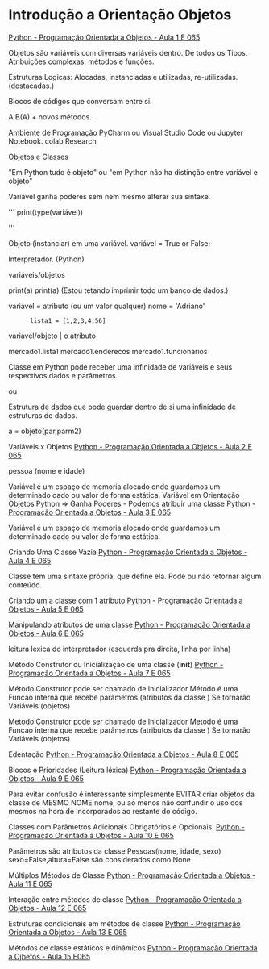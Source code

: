 # Introdução a Orientação Objetos

[Python - Programação Orientada a Objetos - Aula 1 E 065](https://youtu.be/UOQCOoRLf5k)

Objetos são variáveis com diversas variáveis dentro. De todos os Tipos.
Atribuições complexas: métodos e funções.

Estruturas Logicas: Alocadas, instanciadas e utilizadas, re-utilizadas. (destacadas.)

Blocos de códigos que conversam entre si.

A  B(A) + novos métodos.

Ambiente de Programação
PyCharm ou Visual Studio Code ou Jupyter Notebook. colab Research

Objetos e Classes

"Em Python tudo é objeto" ou "em Python não ha distinção entre variável e objeto"

Variável ganha poderes sem nem mesmo alterar sua sintaxe.

'''
print(type(variável))

'''

Objeto (instanciar) em uma variável.
variável = True or False;

Interpretador. (Python)

variáveis/objetos

print(a)
print(a) (Estou tetando imprimir todo um banco de dados.)

variável = atributo (ou um valor qualquer)
nome = 'Adriano'

          lista1 = [1,2,3,4,56]
variável/objeto | o atributo

mercado1.lista1
mercado1.enderecos
mercado1.funcionarios

Classe em Python pode receber uma infinidade de variáveis e seus
respectivos dados e parâmetros.

ou

Estrutura de dados que pode guardar dentro de si uma infinidade de estruturas de dados.

a = objeto(par,parm2)

Variáveis x Objetos
[Python - Programação Orientada a Objetos - Aula 2 E 065](https://youtu.be/mm4H8k9pYOo)

pessoa (nome e idade)

Variável é um espaço de memoria alocado onde guardamos um determinado dado ou valor de forma estática.
Variável em Orientação Objetos Python => Ganha Poderes - Podemos atribuir uma classe
[Python - Programação Orientada a Objetos - Aula 3 E 065](https://youtu.be/OSTO-l4lJhA)

Variável é um espaço de memoria alocado onde guardamos um determinado dado ou valor de forma estática.

Criando Uma Classe Vazia
[Python - Programação Orientada a Objetos - Aula 4 E 065](https://youtu.be/eQOHV0MR9yI)

Classe tem uma sintaxe própria, que define ela.
Pode ou não retornar algum conteúdo.

Criando um a classe com 1 atributo
[Python - Programação Orientada a Objetos - Aula 5 E 065](https://youtu.be/RB37fx_t9tg)

Manipulando atributos de uma classe
[Python - Programação Orientada a Objetos - Aula 6 E 065](https://youtu.be/fOKlCdBkHFQ)

leitura léxica do interpretador (esquerda pra direita, linha por linha)

Método Construtor ou Inicialização de uma classe (__init__)
[Python - Programação Orientada a Objetos - Aula 7 E 065](https://youtu.be/WB2tzrNp4mc)

Método Construtor pode ser chamado de Inicializador
Método é uma Funcao interna que recebe parâmetros (atributos da classe )
Se tornarão Variáveis (objetos)

Metodo Construtor pode ser chamado de Inicializador
Metodo é uma Funcao interna que recebe parâmetros (atributos da classe )
Se tornarão Variáveis (objetos)

Edentação
[Python - Programação Orientada a Objetos - Aula 8 E 065](https://youtu.be/qPYa9pnivCs)

Blocos e Prioridades (Leitura léxica)
[Python - Programação Orientada a Objetos - Aula 9 E 065](https://youtu.be/-_Cbyty2RZk)

Para evitar confusão é interessante simplesmente EVITAR criar objetos da classe de MESMO NOME nome, ou ao menos não confundir o uso dos mesmos na hora de incorporados ao restante do código.

Classes com Parâmetros Adicionais Obrigatórios e Opcionais.
[Python - Programação Orientada a Objetos - Aula 10 E 065](https://youtu.be/F_PUdD3YV6Y)

Parâmetros são atributos da classe
Pessoas(nome, idade, sexo)
sexo=False,altura=False são considerados como None

Múltiplos Métodos de Classe
[Python - Programação Orientada a Objetos - Aula 11 E 065](https://youtu.be/S0kZzm-vXEg)

Interação entre métodos de classe
[Python - Programação Orientada a Objetos - Aula 12 E 065](https://youtu.be/Gg6viyVYL9I)

Estruturas condicionais em métodos de classe
[Python - Programação Orientada a Objetos - Aula 13 E 065](https://youtu.be/g-iBChn1OSQ)

Métodos de classe estáticos e dinâmicos
[Python - Programação Orientada a Ojbetos - Aula 15 E065]()